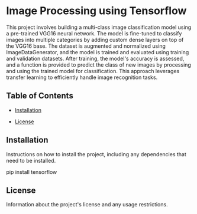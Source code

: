 # Image Processing using Tensorflow

This project involves building a multi-class image classification model using a pre-trained VGG16 neural network. The model is fine-tuned to classify images into multiple categories by adding custom dense layers on top of the VGG16 base. The dataset is augmented and normalized using ImageDataGenerator, and the model is trained and evaluated using training and validation datasets. After training, the model's accuracy is assessed, and a function is provided to predict the class of new images by processing and using the trained model for classification. This approach leverages transfer learning to efficiently handle image recognition tasks.

## Table of Contents

- [Installation](#image-processing-using-tensorflow)

- [License](./License)

## Installation

Instructions on how to install the project, including any dependencies that need to be installed.

 pip install tensorflow

## License

Information about the project's license and any usage restrictions.
